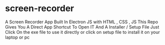 # screen-recorder
A Screen Recorder App Built In Electron JS with HTML , CSS , JS This Repo Gives You A Direct App Shortcut To Open IT And A Installer / Setup File Just Click On the exe file to use it directly or click on setup file to install it on your laptop or pc
